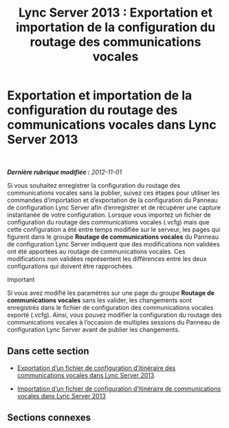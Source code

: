 ﻿---
title: 'Lync Server 2013 : Exportation et importation de la configuration du routage des communications vocales'
TOCTitle: Exportation et importation de la configuration du routage des communications vocales
ms:assetid: c9b78622-5725-43b0-9ee1-5b82b1e1c8eb
ms:mtpsurl: https://technet.microsoft.com/fr-fr/library/Gg398836(v=OCS.15)
ms:contentKeyID: 49298817
ms.date: 05/20/2016
mtps_version: v=OCS.15
ms.translationtype: HT
---

# Exportation et importation de la configuration du routage des communications vocales dans Lync Server 2013

 

_**Dernière rubrique modifiée :** 2012-11-01_

Si vous souhaitez enregistrer la configuration du routage des communications vocales sans la publier, suivez ces étapes pour utiliser les commandes d’importation et d’exportation de la configuration du Panneau de configuration Lync Server afin d’enregistrer et de récupérer une capture instantanée de votre configuration. Lorsque vous importez un fichier de configuration du routage des communications vocales (.vcfg) mais que cette configuration a été entre temps modifiée sur le serveur, les pages qui figurent dans le groupe **Routage de communications vocales** du Panneau de configuration Lync Server indiquent que des modifications non validées ont été apportées au routage de communications vocales. Ces modifications non validées représentent les différences entre les deux configurations qui doivent être rapprochées.

> [!important]  
> Si vous avez modifié les paramètres sur une page du groupe <strong>Routage de communications vocales</strong> sans les valider, les changements sont enregistrés dans le fichier de configuration des communications vocales exporté (.vcfg). Ainsi, vous pouvez modifier la configuration du routage des communications vocales à l’occasion de multiples sessions du Panneau de configuration Lync Server avant de publier les changements.

## Dans cette section

  - [Exportation d’un fichier de configuration d’itinéraire des communications vocales dans Lync Server 2013](lync-server-2013-export-a-voice-route-configuration-file.md)

  - [Importation d’un fichier de configuration d’itinéraire de communications vocales dans Lync Server 2013](lync-server-2013-import-a-voice-route-configuration-file.md)

## Sections connexes

